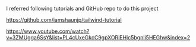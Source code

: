I referred following tutorials and GitHub repo to do this project

https://github.com/iamshaunjp/tailwind-tutorial

https://www.youtube.com/watch?v=3ZMUgga6SsY&list=PL4cUxeGkcC9gpXORlEHjc5bgnIi5HEGhw&index=2
